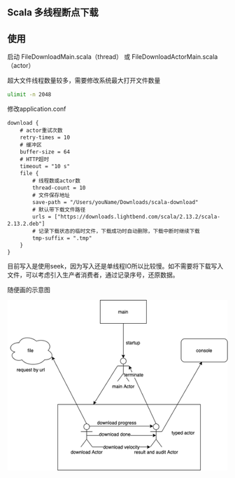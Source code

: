 Scala 多线程断点下载
--

## 使用

启动 FileDownloadMain.scala（thread） 或 FileDownloadActorMain.scala（actor）

超大文件线程数量较多，需要修改系统最大打开文件数量

```bash
ulimit -n 2048
```

修改application.conf
```
download {
    # actor重试次数
    retry-times = 10
    # 缓冲区
    buffer-size = 64
    # HTTP超时
    timeout = "10 s"
    file {
        # 线程数或actor数
        thread-count = 10
        # 文件保存地址
        save-path = "/Users/youName/Downloads/scala-download"
        # 默认带下载文件路径
        urls = ["https://downloads.lightbend.com/scala/2.13.2/scala-2.13.2.deb"]
        # 记录下载状态的临时文件，下载成功时自动删除，下载中断时继续下载
        tmp-suffix = ".tmp"
    }
}
```

目前写入是使用seek，因为写入还是单线程IO所以比较慢。如不需要将下载写入文件，可以考虑引入生产者消费者，通过记录序号，还原数据。

随便画的示意图

![](./downloadActor.png)
